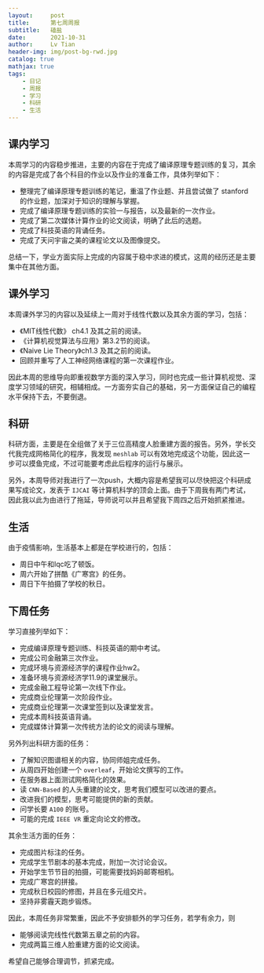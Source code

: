 ```yaml
---
layout:     post
title:      第七周周报
subtitle:   磕盐
date:       2021-10-31
author:     Lv Tian
header-img: img/post-bg-rwd.jpg
catalog: true
mathjax: true
tags:
    - 日记
    - 周报
    - 学习
    - 科研
    - 生活
--- 
```



## 课内学习

本周学习的内容稳步推进，主要的内容在于完成了编译原理专题训练的复习，其余的内容是完成了各个科目的作业以及作业的准备工作，具体列举如下：

- 整理完了编译原理专题训练的笔记，重温了作业题、并且尝试做了 stanford 的作业题，加深对于知识的理解与掌握。
- 完成了编译原理专题训练的实验一与报告，以及最新的一次作业。
- 完成了第二次媒体计算作业的论文阅读，明确了此后的选题。
- 完成了科技英语的背诵任务。
- 完成了天问宇宙之美的课程论文以及图像提交。

总结一下，学业方面实际上完成的内容属于稳中求进的模式，这周的经历还是主要集中在其他方面。

## 课外学习

本周课外学习的内容以及延续上一周对于线性代数以及其余方面的学习，包括：

- 《MIT线性代数》 ch4.1 及其之前的阅读。
- 《计算机视觉算法与应用》第3.2节的阅读。
- 《Naive Lie Theory》ch1.3 及其之前的阅读。
- 回顾并重写了人工神经网络课程的第一次课程作业。

因此本周的思维导向即重视数学方面的深入学习，同时也完成一些计算机视觉、深度学习领域的研究，相辅相成。一方面夯实自己的基础，另一方面保证自己的编程水平保持下去，不要倒退。

## 科研

科研方面，主要是在全组做了关于三位高精度人脸重建方面的报告。另外，学长交代我完成网格简化的程序，我发现 `meshlab` 可以有效地完成这个功能，因此这一步可以摸鱼完成，不过可能要考虑此后程序的运行与展示。

另外，本周导师对我进行了一次push，大概内容是希望我可以尽快把这个科研成果写成论文，发表于 `IJCAI` 等计算机科学的顶会上面。由于下周我有两门考试，因此我以此为由进行了拖延，导师说可以并且希望我下周四之后开始抓紧推进。

## 生活

由于疫情影响，生活基本上都是在学校进行的，包括：

- 周日中午和lqc吃了顿饭。
- 周六开始了拼酷《广寒宫》的任务。
- 周日下午拍摄了学校的秋日。

## 下周任务

学习直接列举如下：
- 完成编译原理专题训练、科技英语的期中考试。
- 完成公司金融第三次作业。
- 完成环境与资源经济学的课程作业hw2。
- 准备环境与资源经济学11.9的课堂展示。
- 完成金融工程导论第一次线下作业。
- 完成商业伦理第一次阶段作业。
- 完成商业伦理第一次课堂签到以及课堂发言。
- 完成本周科技英语背诵。
- 完成媒体计算第一次传统方法的论文的阅读与理解。

另外列出科研方面的任务：
- 了解知识图谱相关的内容，协同师姐完成任务。
- 从周四开始创建一个 `overleaf`，开始论文撰写的工作。
- 在服务器上面测试网格简化的效果。
- 读 `CNN-Based` 的人头重建的论文，思考我们模型可以改进的要点。
- 改进我们的模型，思考可能提供的新的贡献。
- 问学长要 `A100` 的账号。
- 可能的完成 `IEEE VR` 重定向论文的修改。

其余生活方面的任务：
- 完成图片标注的任务。
- 完成学生节剧本的基本完成，附加一次讨论会议。
- 开始学生节节目的拍摄，可能需要找妈妈邮寄相机。
- 完成广寒宫的拼接。
- 完成秋日校园的修图，并且在多元组交片。
- 坚持非雾霾天跑步锻炼。

因此，本周任务非常繁重，因此不予安排额外的学习任务，若学有余力，则

- 能够阅读完线性代数第五章之前的内容。
- 完成两篇三维人脸重建方面的论文阅读。

希望自己能够合理调节，抓紧完成。